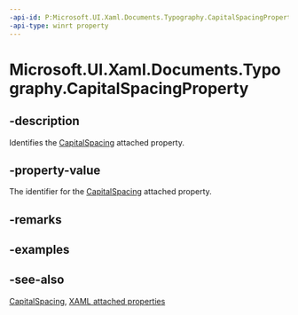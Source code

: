 ```yaml
---
-api-id: P:Microsoft.UI.Xaml.Documents.Typography.CapitalSpacingProperty
-api-type: winrt property
---
```


<!-- Property syntax
public Windows.UI.Xaml.DependencyProperty CapitalSpacingProperty { get; }
-->

# Microsoft.UI.Xaml.Documents.Typography.CapitalSpacingProperty

## -description
Identifies the [CapitalSpacing](typography_capitalspacing.md) attached property.

## -property-value
The identifier for the [CapitalSpacing](typography_capitalspacing.md) attached property.

## -remarks

## -examples

## -see-also

[CapitalSpacing](typography_capitalspacing.md), [XAML attached properties](/windows/uwp/xaml-platform/attached-properties-overview)
